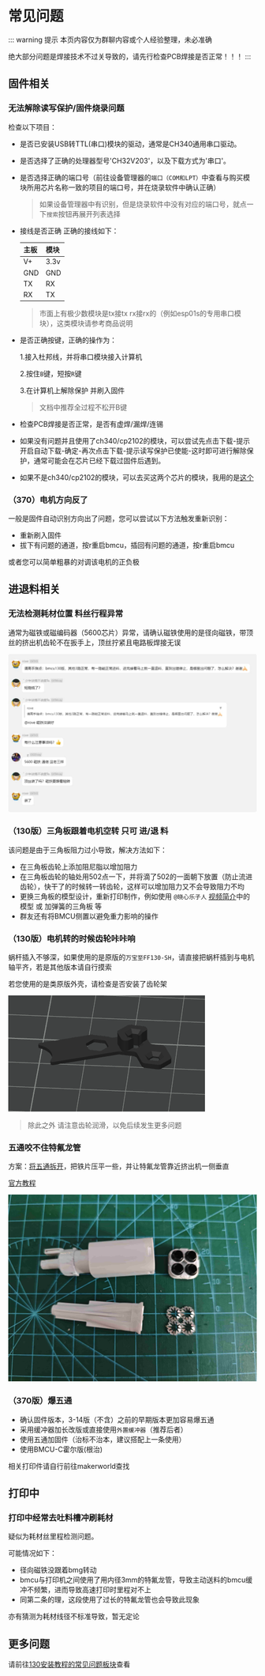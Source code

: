 # 常见问题

::: warning 提示
本页内容仅为群聊内容或个人经验整理，未必准确

绝大部分问题是焊接技术不过关导致的，请先行检查PCB焊接是否正常！！！
:::

## 固件相关

### 无法解除读写保护/固件烧录问题

检查以下项目：

- 是否已安装USB转TTL(串口)模块的驱动，通常是CH340通用串口驱动。
- 是否选择了正确的处理器型号'CH32V203'，以及下载方式为'串口'。
- 是否选择正确的端口号（前往设备管理器的`端口（COM和LPT）`中查看与购买模块所用芯片名称一致的项目的端口号，并在烧录软件中确认正确）
  > 如果设备管理器中有识别，但是烧录软件中没有对应的端口号，就点一下`搜索`按钮再展开列表选择
- 接线是否正确 正确的接线如下：

    | 主板 | 模块 |
    | :--- | :--- |
    | V+   | 3.3v |
    | GND  | GND  |
    | TX   | RX   |
    | RX   | TX   |

  > 市面上有极少数模块是tx接tx rx接rx的（例如esp01s的专用串口模块），这类模块请参考商品说明

- 是否正确按键，正确的操作为：
  
    1.接入杜邦线，并将串口模块接入计算机

    2.按住`B`键，短按`R`键

    3.在计算机上解除保护 并刷入固件
    > 文档中推荐全过程不松开B键

- 检查PCB焊接是否正常，是否有虚焊/漏焊/连锡

- 如果没有问题并且使用了ch340/cp2102的模块，可以尝试先点击下载-提示开启自动下载-确定-再次点击下载-提示读写保护已使能-这时即可进行解除保护，通常可能会在芯片已经下载过固件后遇到。

- 如果不是ch340/cp2102的模块，可以去买这两个芯片的模块，我用的是[这个](https://item.taobao.com/item.htm?abbucket=18&id=723291896174)

### （370）电机方向反了

一般是固件自动识别方向出了问题，您可以尝试以下方法触发重新识别：

- 重新刷入固件
- 拔下有问题的通道，按r重启bmcu，插回有问题的通道，按r重启bmcu

或者您可以简单粗暴的对调该电机的正负极

## 进退料相关

### 无法检测耗材位置 料丝行程异常

通常为磁铁或磁编码器（5600芯片）异常，请确认磁铁使用的是径向磁铁，带顶丝的挤出机齿轮不在扳手上，顶丝拧紧且电路板焊接无误

![进退料异常.png](./assets/进退料异常.jpg)

### （130版）三角板跟着电机空转 只可 进/退 料

该问题是由于三角板阻力过小导致，解决方法如下：

- 在三角板齿轮上添加阻尼脂以增加阻力
- 在三角板齿轮的轴处用502点一下，并将滴了502的一面朝下放置（防止流进齿轮），快干了的时候转一转齿轮，这样可以增加阻力又不会导致阻力不均
- 更换三角板的模型设计，重新打印制作，例如使用 `@晓心乐子人` [视频简介](https://www.bilibili.com/video/BV1PuPCehEP3)中的模型 或 加弹簧的三角板 等
- 群友还有将BMCU侧置以避免重力影响的操作

### （130版）电机转的时候齿轮咔咔响

蜗杆插入不够深，如果使用的是原版的`万宝至FF130-SH`，请直接把蜗杆插到与电机轴平齐，若是其他版本请自行摸索

若您使用的是类原版外壳，请检查是否安装了齿轮架

![齿轮架](./assets/齿轮架.png)

>除此之外 请注意齿轮润滑，以免后续发生更多问题

### 五通咬不住特氟龙管

方案：[将五通拆开](https://wiki.bambulab.com/zh/a1/maintenance/filament_hub_cleaning)，把铁片压平一些，并让特氟龙管靠近挤出机一侧垂直

[官方教程](https://wiki.bambulab.com/zh/a1/troubleshooting/ams-lite-filament-hub-cannot-hold-tube)

![五通拆解图.jpg](./assets/五通拆解图.jpg)

### （370版）爆五通

- 确认固件版本，3-14版（不含）之前的早期版本更加容易爆五通
- 采用缓冲器加长改版或直接使用`外置缓冲器`（推荐后者）
- 使用五通加固件（治标不治本，建议搭配上一条使用）
- 使用BMCU-C霍尔版(根治)

相关打印件请自行前往makerworld查找

## 打印中

### 打印中经常去吐料槽冲刷耗材

疑似为耗材丝里程检测问题。

可能情况如下：

- 径向磁铁没跟着bmg转动
- bmcu与打印机之间使用了用内径3mm的特氟龙管，导致主动送料的bmcu缓冲不频繁，进而导致高速打印时里程对不上
- 同第二条的理，这段使用了过长的特氟龙管也会导致此现象

亦有猜测为耗材线径不标准导致，暂无定论

## 更多问题

请前往[130安装教程的常见问题板块](/doc/build/130#常见问题及处理解析)查看
